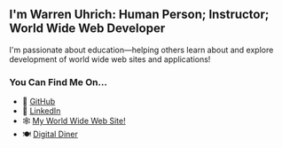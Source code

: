 ## I'm Warren Uhrich: Human Person; Instructor; World Wide Web Developer

I'm passionate about education—helping others learn about and explore development of world wide web sites and applications!

### You Can Find Me On...

* 💾 [GitHub](https://github.com/WarrenUhrich)
* 🧔 [LinkedIn](https://www.linkedin.com/in/wolftron/)
* 🕸 [My World Wide Web Site!](https://warren.codes/)
* 🍽 [Digital Diner](https://digital-diner.io/)
